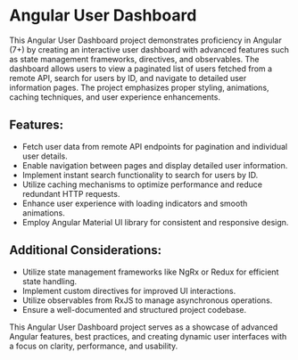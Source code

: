 # Angular User Dashboard

This Angular User Dashboard project demonstrates proficiency in Angular (7+) by creating an interactive user dashboard with advanced features such as state management frameworks, directives, and observables. The dashboard allows users to view a paginated list of users fetched from a remote API, search for users by ID, and navigate to detailed user information pages. The project emphasizes proper styling, animations, caching techniques, and user experience enhancements.

## Features:

- Fetch user data from remote API endpoints for pagination and individual user details.
- Enable navigation between pages and display detailed user information.
- Implement instant search functionality to search for users by ID.
- Utilize caching mechanisms to optimize performance and reduce redundant HTTP requests.
- Enhance user experience with loading indicators and smooth animations.
- Employ Angular Material UI library for consistent and responsive design.

## Additional Considerations:

- Utilize state management frameworks like NgRx or Redux for efficient state handling.
- Implement custom directives for improved UI interactions.
- Utilize observables from RxJS to manage asynchronous operations.
- Ensure a well-documented and structured project codebase.

This Angular User Dashboard project serves as a showcase of advanced Angular features, best practices, and creating dynamic user interfaces with a focus on clarity, performance, and usability.
